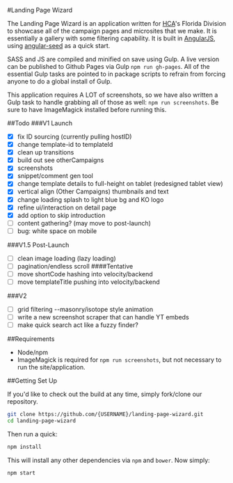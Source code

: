 #Landing Page Wizard

The Landing Page Wizard is an application written for [HCA](http://hcahealthcare.com)'s Florida Division to showcase all of the campaign pages and microsites that we make. It is essentially a gallery with some filtering capability. It is built in [AngularJS](http://angularjs.org/), using [angular-seed](https://github.com/angular/angular-seed) as a quick start.

SASS and JS are compiled and minified on save using Gulp. A live version can be published to Github Pages via Gulp `npm run gh-pages`. All of the essential Gulp tasks are pointed to in package scripts to refrain from forcing anyone to do a global install of Gulp.

This application requires A LOT of screenshots, so we have also written a Gulp task to handle grabbing all of those as well: `npm run screenshots`. Be sure to have ImageMagick installed before running this.

##Todo
###V1 Launch
- [x] fix ID sourcing (currently pulling hostID)
- [x] change template-id to templateId
- [x] clean up transitions
- [x] build out see otherCampaigns
- [x] screenshots
- [x] snippet/comment gen tool
- [x] change template details to full-height on tablet (redesigned tablet view)
- [x] vertical align (Other Campaigns) thumbnails and text
- [x] change loading splash to light blue bg and KO logo
- [x] refine ui/interaction on detail page
- [x] add option to skip introduction
- [ ] content gathering? (may move to post-launch)
- [ ] bug: white space on mobile

###V1.5 Post-Launch
- [ ] clean image loading (lazy loading)
- [ ] pagination/endless scroll
####Tentative
- [ ] move shortCode hashing into velocity/backend
- [ ] move templateTitle pushing into velocity/backend

###V2
- [ ] grid filtering --masonry/isotope style animation
- [ ] write a new screenshot scraper that can handle YT embeds
- [ ] make quick search act like a fuzzy finder?

##Requirements
* Node/npm
* ImageMagick is required for `npm run screenshots`, but not necessary to run the site/application.

##Getting Set Up

If you'd like to check out the build at any time, simply fork/clone our repository.

```bash
git clone https://github.com/{USERNAME}/landing-page-wizard.git
cd landing-page-wizard
```
Then run a quick:
```bash
npm install
```
This will install any other dependencies via `npm` and `bower`.
Now simply:
```bash
npm start
```
